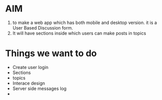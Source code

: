 # AIM
1. to make a web app which has both mobile and desktop version.
it is a User Based Discussion form.
2. It will have sections inside which users can make posts in topics 
# Things we want to do
- Create user login 
- Sections 
- topics
- Interace design
- Server side messages log 
- 